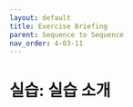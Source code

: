 ```yaml
---
layout: default
title: Exercise Briefing
parent: Sequence to Sequence
nav_order: 4-03-11
---
```


# 실습: 실습 소개


